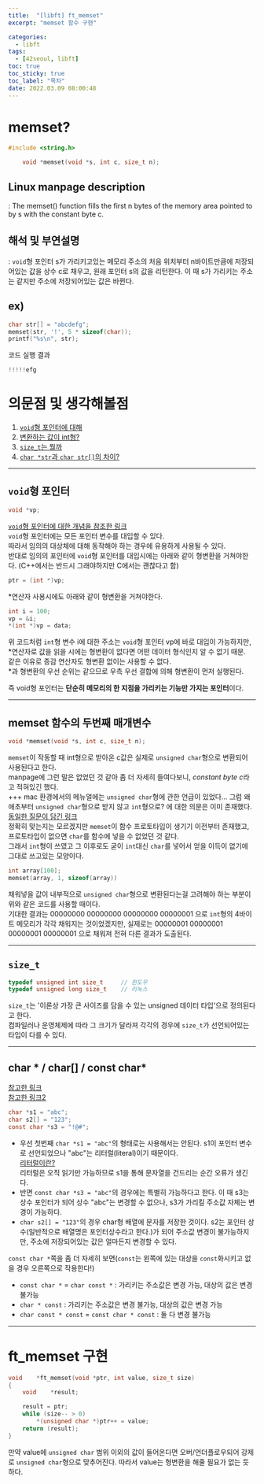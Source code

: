 ```yaml
---
title:  "[libft] ft_memset"
excerpt: "memset 함수 구현"

categories:
  - libft
tags:
  - [42seoul, libft]
toc: true
toc_sticky: true
toc_label: "목차"
date: 2022.03.09 08:00:48
---
```


# memset?

```c
#include <string.h>

    void *memset(void *s, int c, size_t n);
```

## Linux manpage description    
:  The memset() function fills the first n bytes of the memory area pointed to by s with the constant byte c.    

## 해석 및 부연설명    
:  `void`형 포인터 s가 가리키고있는 메모리 주소의 처음 위치부터 n바이트만큼에 저장되어있는 값을 상수 c로 채우고, 원래 포인터 s의 값을 리턴한다. 이 때 s가 가리키는 주소는 같지만 주소에 저장되어있는 값은 바뀐다.  

## ex)    
```c
char str[] = "abcdefg";
memset(str, '!', 5 * sizeof(char));
printf("%s\n", str);
```
코드 실행 결과
```c
!!!!!efg
```

# 의문점 및 생각해볼점    
1. [`void`형 포인터에 대해](#void형-포인터)    
2. [변환하는 값이 int형?](#memset-함수의-두번째-매개변수)    
3. [`size_t`는 뭘까](#size_t)    
4. [`char *str`과 `char str[]`의 차이?](#char---char--const-char)

***

## `void`형 포인터
```c
void *vp;
```
[`void`형 포인터에 대한 개념을 참조한 링크](https://m.blog.naver.com/PostView.naver?isHttpsRedirect=true&blogId=cache798&logNo=130033365299)    
`void`형 포인터에는 모든 포인터 변수를 대입할 수 있다.    
따라서 임의의 대상체에 대해 동작해야 하는 경우에 유용하게 사용될 수 있다.    
반대로 임의의 포인터에 `void`형 포인터를 대입시에는 아래와 같이 형변환을 거쳐야한다. (C++에서는 반드시 그래야하지만 C에서는 괜찮다고 함)
```c
ptr = (int *)vp;
```
*연산자 사용시에도 아래와 같이 형변환을 거쳐야한다.
```c
int	i = 100;
vp = &i;
*(int *)vp = data;
```
위 코드처럼 `int`형 변수 i에 대한 주소는 `void`형 포인터 vp에 바로 대입이 가능하지만, *연산자로 값을 읽을 시에는 형변환이 없다면 어떤 데이터 형식인지 알 수 없기 때문.    
같은 이유로 증감 연산자도 형변환 없이는 사용할 수 없다.    
*과 형변환의 우선 순위는 같으므로 우측 우선 결합에 의해 형변환이 먼저 실행된다.    

즉 void형 포인터는 **단순히 메모리의 한 지점을 가리키는 기능만 가지는 포인터**이다.    

***

## memset 함수의 두번째 매개변수

```c
void *memset(void *s, int c, size_t n);
```
`memset`이 작동할 때 int형으로 받아온 c값은 실제로 `unsigned char`형으로 변환되어 사용된다고 한다.    
manpage에 그런 말은 없었던 것 같아 좀 더 자세히 들여다보니, *constant byte c*라고 적혀있긴 했다.    
+++ mac 환경에서의 메뉴얼에는 `unsigned char`형에 관한 언급이 있었다...
그럼 왜 애초부터 `unsigned char`형으로 받지 않고 `int`형으로? 에 대한 의문은 이미 존재했다.    
[동일한 질문이 담긴 링크](https://stackoverflow.com/questions/5919735/why-does-memset-take-an-int-instead-of-a-char)    
정확히 맞는지는 모르겠지만 `memset`이 함수 프로토타입이 생기기 이전부터 존재했고, 프로토타입이 없으면 `char`를 함수에 넣을 수 없었던 것 같다.    
그래서 `int`형이 쓰였고 그 이후로도 굳이 `int`대신 `char`를 넣어서 얻을 이득이 없기에 그대로 쓰고있는 모양이다.    

```c 
int array[100];
memset(array, 1, sizeof(array))
```
채워넣을 값이 내부적으로 `unsigned char`형으로 변환된다는걸 고려해야 하는 부분이 위와 같은 코드를 사용할 때이다.    
기대한 결과는 00000000 00000000 00000000 00000001 으로 `int`형의 4바이트 메모리가 각각 채워지는 것이었겠지만, 실제로는 00000001 00000001 00000001 00000001 으로 채워져 전혀 다른 결과가 도출된다.

***

## `size_t`

```c
typedef unsigned int size_t     // 윈도우
typedef unsigned long size_t    // 리눅스
```
`size_t`는 '이론상 가장 큰 사이즈를 담을 수 있는 unsigned 데이터 타입'으로 정의된다고 한다.    
컴파일러나 운영체제에 따라 그 크기가 달라져 각각의 경우에 `size_t`가 선언되어있는 타입이 다를 수 있다.

***

## char * / char[] / const char*

[참고한 링크](https://novlog.tistory.com/m/155)    
[참고한 링크2](https://80000coding.oopy.io/1c4da656-b2bf-4cd8-a8fa-8b70befa3e07)
```c
char *s1 = "abc";
char s2[] = "123";
const char *s3 = "!@#";
```
* 우선 첫번째 `char *s1 = "abc"`의 형태로는 사용해서는 안된다. s1이 포인터 변수로 선언되었으나 "abc"는 리터럴(literal)이기 때문이다.    
[리터럴이란?](https://modoocode.com/33)    
리터럴은 오직 읽기만 가능하므로 s1을 통해 문자열을 건드리는 순간 오류가 생긴다.    
* 반면 `const char *s3 = "abc"`의 경우에는 특별히 가능하다고 한다. 이 때 s3는 상수 포인터가 되어 상수 "abc"는 변경할 수 없으나, s3가 가리킬 주소값 자체는 변경이 가능하다.    
* `char s2[] = "123"`의 경우 char형 배열에 문자를 저장한 것이다. s2는 포인터 상수(일반적으로 배열명은 포인터상수라고 한다.)가 되어 주소값 변경이 불가능하지만, 주소에 저장되어있는 값은 얼마든지 변경할 수 있다.    

`const char *`쪽을 좀 더 자세히 보면(`const`는 왼쪽에 있는 대상을 `const`화시키고 없을 경우 오른쪽으로 작용한다!)    
* `const char *` = `char const *` : 가리키는 주소값은 변경 가능, 대상의 값은 변경 불가능    
* `char * const` : 가리키는 주소값은 변경 불가능, 대상의 값은 변경 가능    
* `char const * const` = `const char * const` : 둘 다 변경 불가능    

***

# ft_memset 구현
```c
void	*ft_memset(void *ptr, int value, size_t size)
{
	void	*result;

	result = ptr;
	while (size-- > 0)
		*(unsigned char *)ptr++ = value;
	return (result);
}

```
만약 value에 `unsigned char` 범위 이외의 값이 들어온다면 오버/언더플로우되어 강제로 `unsigned char`형으로 맞추어진다. 따라서 value는 형변환을 해줄 필요가 없는 듯 하다.    
